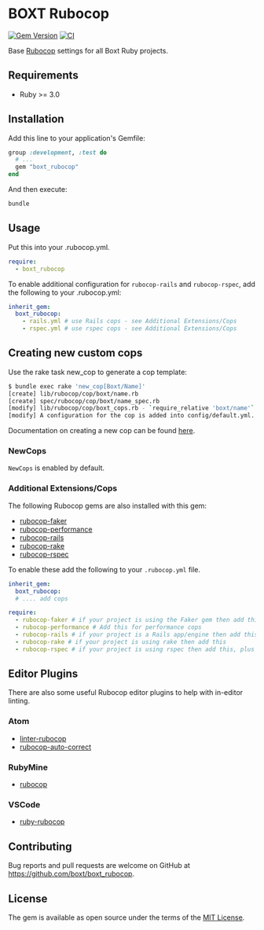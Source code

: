 # BOXT Rubocop

[![Gem Version](https://badge.fury.io/rb/boxt_rubocop.svg)](https://badge.fury.io/rb/boxt_rubocop)
[![CI](https://github.com/boxt/boxt_rubocop/actions/workflows/ci.yml/badge.svg)](https://github.com/boxt/boxt_rubocop/actions/workflows/ci.yml)

Base [Rubocop](https://rubocop.org) settings for all Boxt Ruby projects.

## Requirements

- Ruby >= 3.0

## Installation

Add this line to your application's Gemfile:

```ruby
group :development, :test do
  # ...
  gem "boxt_rubocop"
end
```

And then execute:

```sh
bundle
```

## Usage

Put this into your .rubocop.yml.

```yml
require:
  - boxt_rubocop
```

To enable additional configuration for `rubocop-rails` and `rubocop-rspec`, add the following to your .rubocop.yml:

```yml
inherit_gem:
  boxt_rubocop:
    - rails.yml # use Rails cops - see Additional Extensions/Cops
    - rspec.yml # use rspec cops - see Additional Extensions/Cops
```

## Creating new custom cops

Use the rake task new_cop to generate a cop template:

```sh
$ bundle exec rake 'new_cop[Boxt/Name]'
[create] lib/rubocop/cop/boxt/name.rb
[create] spec/rubocop/cop/boxt/name_spec.rb
[modify] lib/rubocop/cop/boxt_cops.rb - `require_relative 'boxt/name'` was injected.
[modify] A configuration for the cop is added into config/default.yml.

```

Documentation on creating a new cop can be found [here](https://docs.rubocop.org/rubocop/1.56/development.html#create-a-new-cop).

### NewCops

`NewCops` is enabled by default.

### Additional Extensions/Cops

The following Rubocop gems are also installed with this gem:

- [rubocop-faker](https://github.com/koic/rubocop-faker)
- [rubocop-performance](https://github.com/rubocop/rubocop-performance)
- [rubocop-rails](https://github.com/rubocop-hq/rubocop-rails)
- [rubocop-rake](https://github.com/rubocop-hq/rubocop-rake)
- [rubocop-rspec](https://github.com/rubocop-hq/rubocop-rspec)

To enable these add the following to your `.rubocop.yml` file.

```yml
inherit_gem:
  boxt_rubocop:
  # .... add cops

require:
  - rubocop-faker # if your project is using the Faker gem then add this
  - rubocop-performance # Add this for performance cops
  - rubocop-rails # if your project is a Rails app/engine then add this, plus the - rails.yml setting above
  - rubocop-rake # if your project is using rake then add this
  - rubocop-rspec # if your project is using rspec then add this, plus the - rspec.yml setting above
```

## Editor Plugins

There are also some useful Rubocop editor plugins to help with in-editor linting.

### Atom

- [linter-rubocop](https://atom.io/packages/linter-rubocop)
- [rubocop-auto-correct](https://atom.io/packages/rubocop-auto-correct)

### RubyMine

- [rubocop](https://www.jetbrains.com/help/ruby/rubocop.html)

### VSCode

- [ruby-rubocop](https://marketplace.visualstudio.com/items?itemName=misogi.ruby-rubocop)

## Contributing

Bug reports and pull requests are welcome on GitHub at https://github.com/boxt/boxt_rubocop.

## License

The gem is available as open source under the terms of the [MIT License](http://opensource.org/licenses/MIT).
